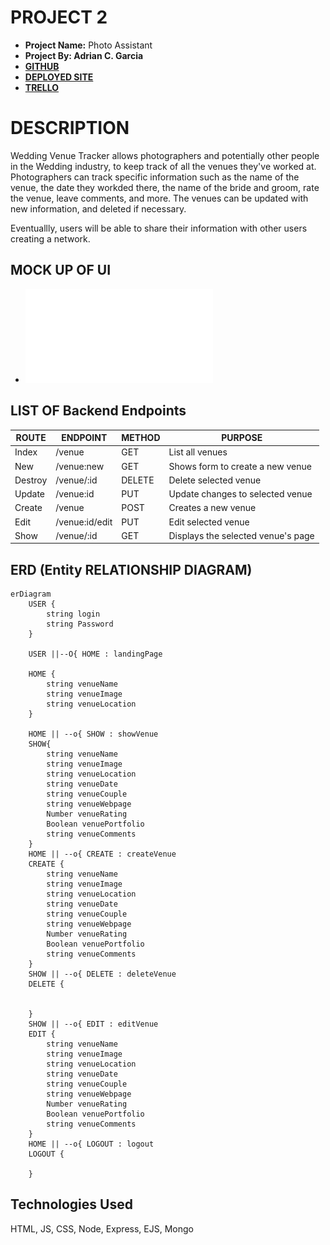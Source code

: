 # PROJECT 2

- **Project Name:** Photo Assistant
- **Project By: Adrian C. Garcia**
- **[GITHUB](https://github.com/adriancgarcia/project2)**
- **[DEPLOYED SITE](https://project-2-app.onrender.com/)**
- **[TRELLO](https://trello.com/b/4jY99k89/project-2-app)**




# DESCRIPTION
Wedding Venue Tracker allows photographers and potentially other people in the Wedding industry, to keep track of all the venues they've worked at. Photographers can track specific information such as the name of the venue, the date they workded there, the name of the bride and groom, rate the venue, leave comments, and more. The venues can be updated with new information, and deleted if necessary. 

Eventuallly, users will be able to share their information with other users creating a network. 



## MOCK UP OF UI



- ![Mobile & Desktop View](project2-WeddingVenueTracker.pdf)

## LIST OF Backend Endpoints

|   ROUTE   |   ENDPOINT  | METHOD  |   PURPOSE    |
|-----------|-------------|---------|--------------|
|   Index   |   /venue    |   GET |   List all venues   |
|   New     |   /venue:new  |   GET |   Shows form to create a new venue    |
|   Destroy |   /venue/:id  |   DELETE |   Delete selected venue    |
|   Update  |   /venue:id   |   PUT |    Update changes to selected venue    |
|   Create  |   /venue    | POST    |   Creates a new venue     |
|   Edit    |   /venue:id/edit |   PUT |   Edit selected venue    |
|   Show    |   /venue/:id  |   GET |   Displays the selected venue's page  |





## ERD (Entity RELATIONSHIP DIAGRAM)
``` mermaid
erDiagram
    USER {
        string login
        string Password
    }

    USER ||--O{ HOME : landingPage
    
    HOME {
        string venueName
        string venueImage
        string venueLocation
    }

    HOME || --o{ SHOW : showVenue
    SHOW{
        string venueName
        string venueImage
        string venueLocation
        string venueDate
        string venueCouple
        string venueWebpage
        Number venueRating
        Boolean venuePortfolio
        string venueComments
    }
    HOME || --o{ CREATE : createVenue
    CREATE {
        string venueName
        string venueImage
        string venueLocation
        string venueDate
        string venueCouple
        string venueWebpage
        Number venueRating
        Boolean venuePortfolio
        string venueComments
    }
    SHOW || --o{ DELETE : deleteVenue
    DELETE {


    }
    SHOW || --o{ EDIT : editVenue
    EDIT {
        string venueName
        string venueImage
        string venueLocation
        string venueDate
        string venueCouple
        string venueWebpage
        Number venueRating
        Boolean venuePortfolio
        string venueComments
    }
    HOME || --o{ LOGOUT : logout
    LOGOUT {

    }
```

## Technologies Used
HTML, JS, CSS, Node, Express, EJS, Mongo 